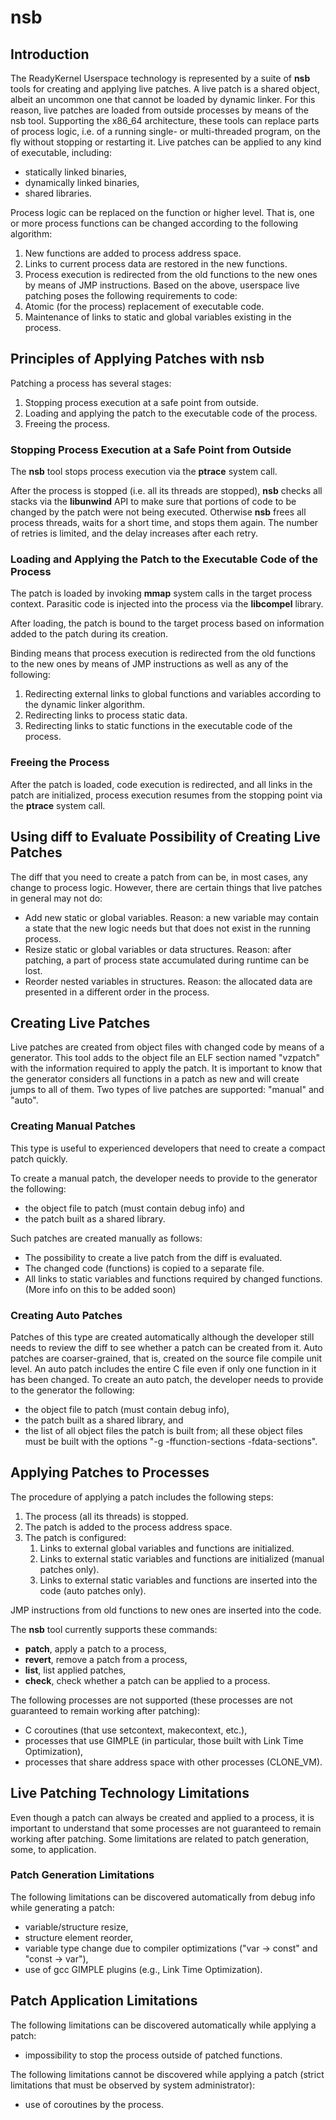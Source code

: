 # nsb
## Introduction
The ReadyKernel Userspace technology is represented by a suite of **nsb** tools for creating and applying live patches.
A live patch is a shared object, albeit an uncommon one that cannot be loaded by dynamic linker. For this reason, live patches are loaded from outside processes by means of the nsb tool.
Supporting the x86_64 architecture, these tools can replace parts of process logic, i.e. of a running single- or multi-threaded program, on the fly without stopping or restarting it.
Live patches can be applied to any kind of executable, including:
- statically linked binaries,
- dynamically linked binaries,
- shared libraries.

Process logic can be replaced on the function or higher level. That is, one or more process functions can be changed according to the following algorithm:
1) New functions are added to process address space.
2) Links to current process data are restored in the new functions.
3) Process execution is redirected from the old functions to the new ones by means of JMP instructions.
Based on the above, userspace live patching poses the following requirements to code:
1) Atomic (for the process) replacement of executable code.
2) Maintenance of links to static and global variables existing in the process.

## Principles of Applying Patches with nsb
Patching a process has several stages:
1) Stopping process execution at a safe point from outside.
2) Loading and applying the patch to the executable code of the process.
3) Freeing the process.

### Stopping Process Execution at a Safe Point from Outside

The **nsb** tool stops process execution via the **ptrace** system call.

After the process is stopped (i.e. all its threads are stopped), **nsb** checks all stacks via the **libunwind** API to make sure that portions of code to be changed by the patch were not being executed. Otherwise **nsb** frees all process threads, waits for a short time, and stops them again. The number of retries is limited, and the delay increases after each retry.

### Loading and Applying the Patch to the Executable Code of the Process
The patch is loaded by invoking **mmap** system calls in the target process context. Parasitic code is injected into the process via the **libcompel** library.

After loading, the patch is bound to the target process based on information added to the patch during its creation.

Binding means that process execution is redirected from the old functions to the new ones by means of JMP instructions as well as any of the following:
1) Redirecting external links to global functions and variables according to the dynamic linker algorithm.
2) Redirecting links to process static data.
3) Redirecting links to static functions in the executable code of the process.

### Freeing the Process
After the patch is loaded, code execution is redirected, and all links in the patch are initialized, process execution resumes from the stopping point via the **ptrace** system call. 

## Using diff to Evaluate Possibility of Creating Live Patches
The diff that you need to create a patch from can be, in most cases, any change to process logic. However, there are certain things that live patches in general may not do:
- Add new static or global variables. Reason: a new variable may contain a state that the new logic needs but that does not exist in the running process.
- Resize static or global variables or data structures. Reason: after patching, a part of process state accumulated during runtime can be lost.
- Reorder nested variables in structures. Reason: the allocated data are presented in a different order in the process.

## Creating Live Patches
Live patches are created from object files with changed code by means of a generator. This tool adds to the object file an ELF section named "vzpatch" with the information required to apply the patch.
It is important to know that the generator considers all functions in a patch as new and will create jumps to all of them.
Two types of live patches are supported: "manual" and "auto".

### Creating Manual Patches

This type is useful to experienced developers that need to create a compact patch quickly.

To create a manual patch, the developer needs to provide to the generator the following:
- the object file to patch (must contain debug info) and
- the patch built as a shared library.

Such patches are created manually as follows:
- The possibility to create a live patch from the diff is evaluated.
- The changed code (functions) is copied to a separate file.
- All links to static variables and functions required by changed functions. (More info on this to be added soon)

### Creating Auto Patches

Patches of this type are created automatically although the developer still needs to review the diff to see whether a patch can be created from it.
Auto patches are coarser-grained, that is, created on the source file compile unit level. An auto patch includes the entire C file even if only one function in it has been changed.
To create an auto patch, the developer needs to provide to the generator the following:
- the object file to patch (must contain debug info),
- the patch built as a shared library, and
- the list of all object files the patch is built from; all these object files must be built with the options "-g -ffunction-sections -fdata-sections".

## Applying Patches to Processes

The procedure of applying a patch includes the following steps:
1. The process (all its threads) is stopped.
2. The patch is added to the process address space.
3. The patch is configured:
   1. Links to external global variables and functions are initialized.
   2. Links to external static variables and functions are initialized (manual patches only).
   3. Links to external static variables and functions are inserted into the code (auto patches only).
  
JMP instructions from old functions to new ones are inserted into the code.

The **nsb** tool currently supports these commands: 
- **patch**, apply a patch to a process,
- **revert**, remove a patch from a process,
- **list**, list applied patches,
- **check**, check whether a patch can be applied to a process.

The following processes are not supported (these processes are not guaranteed to remain working after patching):
- C coroutines (that use setcontext, makecontext, etc.),
- processes that use GIMPLE (in particular, those built with Link Time Optimization),
- processes that share address space with other processes (CLONE_VM).

## Live Patching Technology Limitations
Even though a patch can always be created and applied to a process, it is important to understand that some processes are not guaranteed to remain working after patching.
Some limitations are related to patch generation, some, to application.

### Patch Generation Limitations
The following limitations can be discovered automatically from debug info while generating a patch:
- variable/structure resize,
- structure element reorder,
- variable type change due to compiler optimizations ("var -> const" and "const -> var"),
- use of gcc GIMPLE plugins (e.g., Link Time Optimization).

## Patch Application Limitations
The following limitations can be discovered automatically while applying a patch:
- impossibility to stop the process outside of patched functions.

The following limitations cannot be discovered while applying a patch (strict limitations that must be observed by system administrator):
- use of coroutines by the process.
